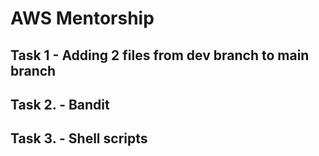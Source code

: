 # AWS Mentorship

## Task 1 - Adding 2 files from dev branch to main branch

## Task 2. - Bandit 

## Task 3. - Shell scripts
